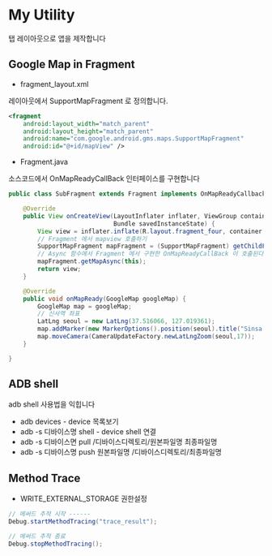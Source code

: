 # My Utility
탭 레이아웃으로 앱을 제작합니다

## Google Map in Fragment
* fragment_layout.xml

레이아웃에서 SupportMapFragment 로 정의합니다.
```xml
<fragment
    android:layout_width="match_parent"
    android:layout_height="match_parent"
    android:name="com.google.android.gms.maps.SupportMapFragment"
    android:id="@+id/mapView" />
```

* Fragment.java

소스코드에서 OnMapReadyCallBack 인터페이스를 구현합니다
```java
public class SubFragment extends Fragment implements OnMapReadyCallback {

    @Override
    public View onCreateView(LayoutInflater inflater, ViewGroup container,
                             Bundle savedInstanceState) {
        View view = inflater.inflate(R.layout.fragment_four, container, false);
        // Fragment 에서 mapview 호출하기
        SupportMapFragment mapFragment = (SupportMapFragment) getChildFragmentManager().findFragmentById(R.id.mapView);
        // Async 함수에서 Fragment 에서 구현한 OnMapReadyCallBack 이 호출된다
        mapFragment.getMapAsync(this);
        return view;
    }

    @Override
    public void onMapReady(GoogleMap googleMap) {
        GoogleMap map = googleMap;
        // 신사역 좌표
        LatLng seoul = new LatLng(37.516066, 127.019361);
        map.addMarker(new MarkerOptions().position(seoul).title("Sinsa in Seoul"));
        map.moveCamera(CameraUpdateFactory.newLatLngZoom(seoul,17));
    }

}
```

## ADB shell
adb shell 사용법을 익힙니다

* adb devices - device 목록보기
* adb -s 디바이스명 shell - device shell 연결
* adb -s 디바이스면 pull /디바이스디렉토리/원본파일명 최종파일명
* adb -s 디바이스명 push 원본파일명 /디바이스디렉토리/최종파일명

## Method Trace
* WRITE_EXTERNAL_STORAGE 권한설정
```java
// 메써드 추적 시작 ------
Debug.startMethodTracing("trace_result");

// 메써드 추적 종료
Debug.stopMethodTracing();
```